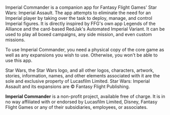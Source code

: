 Imperial Commander is a companion app for Fantasy Flight Games' Star Wars: Imperial Assault. The app attempts to eliminate the need for an Imperial player by taking over the task to deploy, manage, and control Imperial figures. It is directly inspired by FFG's own app Legends of the Alliance and the card-based RedJak's Automated Imperial Variant. It can be used to play all boxed campaigns, any side mission, and even custom missions.

To use Imperial Commander, you need a physical copy of the core game as well as any expansions you wish to use. Otherwise, you won't be able to use this app.

Star Wars, the Star Wars logo, and all other logos, characters, artwork, stories, information, names, and other elements associated with it are the sole and exclusive property of Lucasfilm Limited. Star Wars: Imperial Assault and its expansions are © Fantasy Flight Publishing.

**Imperial Commander** is a non-profit project, available free of charge. It is in no way affiliated with or endorsed by Lucasfilm Limited, Disney, Fantasy Flight Games or any of their subsidiaries, employees, or associates.